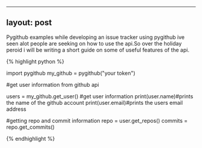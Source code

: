 
---
layout: post
---



Pygithub examples while developing an issue tracker using pygithub ive seen alot people are seeking on how to use the api.So over the holiday peroid i will be writing a short guide on some of useful features of the api.




{% highlight python %}


import pygithub
my_github = pygithub("your token")


#get user information from github api

users = my_github.get_user() #get user information
print(user.name)#prints the name of the github account 
print(user.email)#prints the users email address

#getting repo and commit  information
 repo = user.get_repos()
 commits = repo.get_commits()
 
  
{% endhighlight %}
